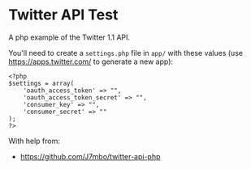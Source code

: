 Twitter API Test
================

A php example of the Twitter 1.1 API.

You'll need to create a `settings.php` file in `app/` with these values (use https://apps.twitter.com/ to generate a new app):

```
<?php
$settings = array(
    'oauth_access_token' => "",
    'oauth_access_token_secret' => "",
    'consumer_key' => "",
    'consumer_secret' => ""
);
?>
```

With help from:

* https://github.com/J7mbo/twitter-api-php